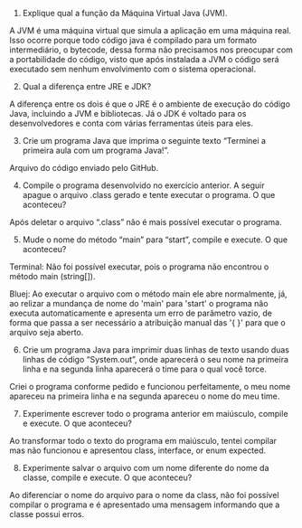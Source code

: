 1. Explique qual a função da Máquina Virtual Java (JVM).

A JVM é uma máquina virtual que simula a aplicação em uma máquina real. Isso ocorre porque todo código java é compilado para um formato intermediário, o bytecode, dessa forma não precisamos nos preocupar com a portabilidade do código, visto que após instalada a JVM o código será executado sem nenhum envolvimento com o sistema operacional.

2. Qual a diferença entre JRE e JDK?

A diferença entre os dois é que o JRE é o ambiente de execução do código Java, incluindo a JVM e bibliotecas. Já o JDK é voltado para os desenvolvedores e conta com várias ferramentas úteis para eles.

3. Crie um programa Java que imprima o seguinte texto “Terminei a primeira aula com um programa Java!”.

Arquivo do código enviado pelo GitHub.

4. Compile o programa desenvolvido no exercício anterior. A seguir apague 
o arquivo .class gerado e tente executar o programa. O que aconteceu?

Após deletar o arquivo “.class” não é mais possível executar o programa.

5. Mude o nome do método “main” para “start”, compile e execute. O que 
aconteceu? 

Terminal: Não foi possível executar, pois o programa não encontrou o método main (string[]).

Bluej: Ao executar o arquivo com o método main ele abre normalmente, já, ao relizar a mundança de nome do 'main' para 'start' o programa não executa automaticamente e apresenta um erro de parâmetro vazio, de forma que passa a ser necessário a atribuição manual das '{ }' para que o arquivo seja aberto.

6. Crie um programa Java para imprimir duas linhas de texto usando duas 
linhas de código “System.out”, onde aparecerá o seu nome na primeira 
linha e na segunda linha aparecerá o time para o qual você torce.

Criei o programa conforme pedido e funcionou perfeitamente, o meu nome apareceu na primeira linha e na segunda apareceu o nome do meu time.

7. Experimente escrever todo o programa anterior em maiúsculo, compile e 
execute. O que aconteceu?

Ao transformar todo o texto do programa em maiúsculo, tentei compilar mas não funcionou e apresentou class, interface, or enum expected.

8. Experimente salvar o arquivo com um nome diferente do nome da classe, 
compile e execute. O que aconteceu?

Ao diferenciar o nome do arquivo para o nome da class, não foi possível compilar o programa e é apresentado uma mensagem informando que a classe possui erros.